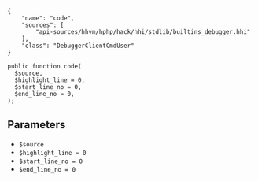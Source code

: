 ``` yamlmeta
{
    "name": "code",
    "sources": [
        "api-sources/hhvm/hphp/hack/hhi/stdlib/builtins_debugger.hhi"
    ],
    "class": "DebuggerClientCmdUser"
}
```




``` Hack
public function code(
  $source,
  $highlight_line = 0,
  $start_line_no = 0,
  $end_line_no = 0,
);
```




## Parameters




+ ` $source `
+ ` $highlight_line = 0 `
+ ` $start_line_no = 0 `
+ ` $end_line_no = 0 `
<!-- HHAPIDOC -->
